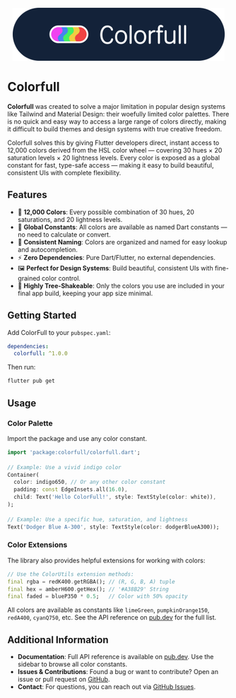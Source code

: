 <p align="center"><img src="assets/logo.png" height="120"></p>

# Colorfull

**Colorfull** was created to solve a major limitation in popular design systems like Tailwind and Material Design: their woefully limited color palettes. There is no quick and easy way to access a large range of colors directly, making it difficult to build themes and design systems with true creative freedom.

Colorfull solves this by giving Flutter developers direct, instant access to 12,000 colors derived from the HSL color wheel — covering 30 hues × 20 saturation levels × 20 lightness levels. Every color is exposed as a global constant for fast, type-safe access — making it easy to build beautiful, consistent UIs with complete flexibility.

## Features

- 🌈 **12,000 Colors**: Every possible combination of 30 hues, 20 saturations, and 20 lightness levels.
- 🔎 **Global Constants**: All colors are available as named Dart constants — no need to calculate or convert.
- 🎨 **Consistent Naming**: Colors are organized and named for easy lookup and autocompletion.
- ⚡️ **Zero Dependencies**: Pure Dart/Flutter, no external dependencies.
- 🖼️ **Perfect for Design Systems**: Build beautiful, consistent UIs with fine-grained color control.
- 🌳 **Highly Tree-Shakeable**: Only the colors you use are included in your final app build, keeping your app size minimal.

## Getting Started

Add ColorFull to your `pubspec.yaml`:

```yaml
dependencies:
  colorfull: ^1.0.0
```

Then run:

```sh
flutter pub get
```

## Usage

### Color Palette

Import the package and use any color constant.

```dart
import 'package:colorfull/colorfull.dart';

// Example: Use a vivid indigo color
Container(
  color: indigo650, // Or any other color constant
  padding: const EdgeInsets.all(16.0),
  child: Text('Hello ColorFull!', style: TextStyle(color: white)),
);

// Example: Use a specific hue, saturation, and lightness
Text('Dodger Blue A-300', style: TextStyle(color: dodgerBlueA300));
```

### Color Extensions

The library also provides helpful extensions for working with colors:

```dart
// Use the ColorUtils extension methods:
final rgba = redK400.getRGBA(); // (R, G, B, A) tuple
final hex = amberH600.getHex(); // '#A38B29' String
final faded = blueP350 * 0.5;   // Color with 50% opacity
```

All colors are available as constants like `limeGreen`, `pumpkinOrange150`, `redA400`, `cyanQ750`, etc. See the API reference on [pub.dev](https://pub.dev/documentation/colorfull/latest) for the full list.

## Additional Information

- **Documentation**: Full API reference is available on [pub.dev](https://pub.dev/documentation/colorfull/latest). Use the sidebar to browse all color constants.
- **Issues & Contributions**: Found a bug or want to contribute? Open an issue or pull request on [GitHub](https://github.com/adifyr/colorfull).
- **Contact**: For questions, you can reach out via [GitHub Issues](https://github.com/adifyr/colorfull/issues).
